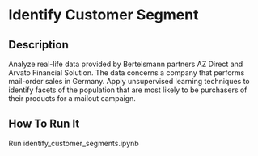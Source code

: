 # Identify Customer Segment

## Description
Analyze real-life data provided by Bertelsmann partners AZ Direct and Arvato Financial Solution. The data concerns a company that performs mail-order sales in Germany. Apply unsupervised learning techniques to identify facets of the population that are most likely to be purchasers of their products for a mailout campaign.

## How To Run It
Run identify_customer_segments.ipynb
